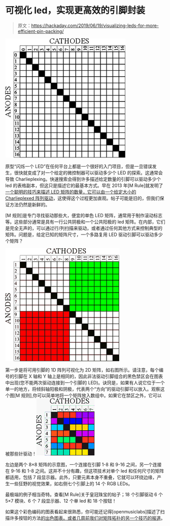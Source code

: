 # 可视化 led，实现更高效的引脚封装

> 原文：<https://hackaday.com/2019/06/19/visualizing-leds-for-more-efficient-pin-packing/>

![](img/8d32b9ef15852ec25d22142c8c9f559b.png)

原型“闪烁一个 LED”在任何平台上都是一个很好的入门项目，但是一旦错误发生，很快就变成了对一个给定的微控制器可以驱动多少个 LED 的探索。这通常会导致 Charlieplexing。快速搜索会得到许多描述给定数量的引脚可以驱动多少个 led 的表格副本，但这只是描述它的最基本方式。早在 2013 年[M Rule]就发明了[一个聪明的技巧来描述 LED 矩阵的数量，它可以由一个给定大小的 Charlieplexed 阵列驱动](http://crawlingrobotfortress.blogspot.com/2013/03/charlieplexing-with-led-dot-matrix.html)，这使得这个过程更加直观。帖子可能是旧的，但我们保证方法仍然是新鲜的。

[M 规则]是专门寻找驱动那些大，便宜的单色 LED 矩阵，通常用于制作滚动标志等。这些部分通常是具有一行公共阴极和一个公共阳极的 led 矩阵。在内部，它们是完全无声的，可以通过行/列扫描来驱动，或者通过任何其他方式来控制典型的矩阵。问题是，给定已知的矩阵尺寸，一个多路复用 LED 驱动引脚可以驱动多少个矩阵？

![](img/5e4f6c2bee66b52ca4833b58dc4457c7.png)

第一步是将可用引脚的 1D 阵列可视化为 2D 矩阵，如右图所示。请注意，每个编号的引脚在 X 轴和 Y 轴上是相同的，因此非法驱动引脚组合的黑色禁区会在图表中出现(您不能两次驱动连接到一个引脚的 LED)。诀窍是，如果有人说它位于一个单一的地方，将倾斜轴阳极和阴极，代表两个“方向”的驱动引脚可以放入。观察这个图[M 规则],你可以简单地将一个矩阵放入数组中。如果它在禁区之外，它可以被那些针驱动！![](img/4f4b5cf3125929115436083b72089b93.png)

左边是两个 8×8 矩阵的示意图，一个连接在引脚 1-8 和 9-16 之间，另一个连接在 9-16 和 1-8 之间。这并不十分有趣，但这项技术对单个 led 和任何尺寸的矩阵都适用，包括 7 段显示器。此外，只要元素本身不重叠，它就可以环绕边缘，产生一些狂野的视觉效果，如右侧七个引脚上的 14 个 RGB LEDs。

最极端的例子相当奇特。查看[M Rule]关于皇冠珠宝的帖子；18 个引脚驱动 6 个 5×7 模块、6 个 7 段显示器、12 个单 led 和 18 个按钮！

如果这个彩色编码的图表看起来很熟悉，你可能还记得[openmusiclabs]描述了扫描许多按钮的方法[的出色图表。或者几周前我们对矩阵拓扑的另一个技巧](https://hackaday.com/2018/09/30/whats-the-cheapest-way-to-scan-lots-of-buttons/)[的报道](https://hackaday.com/2019/05/20/lateral-thinking-for-an-easier-charlieplex/)。